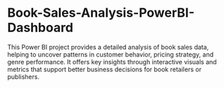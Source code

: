 # Book-Sales-Analysis-PowerBI-Dashboard
This Power BI project provides a detailed analysis of book sales data, helping to uncover patterns in customer behavior, pricing strategy, and genre performance.   It offers key insights through interactive visuals and metrics that support better business decisions for book retailers or publishers.
